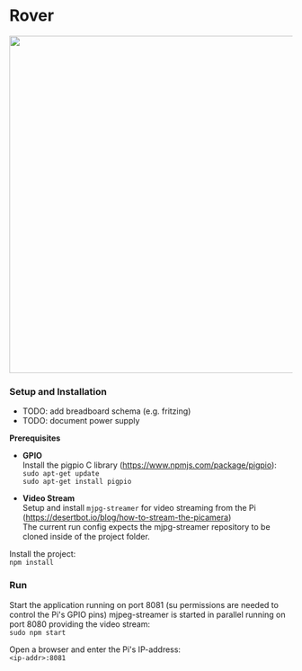 # Rover

<img src="https://raw.githubusercontent.com/ynnckth/rover/master/docs/rover.JPG" width="600">

### Setup and Installation
- TODO: add breadboard schema (e.g. fritzing)
- TODO: document power supply

**Prerequisites**

- **GPIO**  
Install the pigpio C library (https://www.npmjs.com/package/pigpio):  
`sudo apt-get update`  
`sudo apt-get install pigpio`  

- **Video Stream**  
Setup and install `mjpg-streamer` for video streaming from the Pi (https://desertbot.io/blog/how-to-stream-the-picamera)  
The current run config expects the mjpg-streamer repository to be cloned inside of the project folder.  

Install the project:  
`npm install`

### Run
Start the application running on port 8081 (su permissions are needed to control the Pi's GPIO pins)
mjpeg-streamer is started in parallel running on port 8080 providing the video stream:  
`sudo npm start`  

Open a browser and enter the Pi's IP-address:  
`<ip-addr>:8081`
